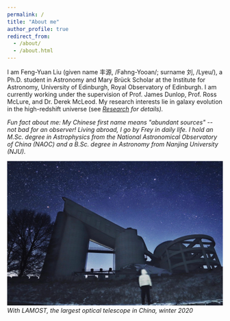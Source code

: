 ```yaml
---
permalink: /
title: "About me"
author_profile: true
redirect_from: 
  - /about/
  - /about.html
---
```


I am Feng-Yuan Liu (given name 丰源, /Fahng-Yooan/; surname 刘, /Lyeu/), a Ph.D. student in Astronomy and Mary Brück Scholar at the Institute for Astronomy, University of Edinburgh, Royal Observatory of Edinburgh. I am currently working under the supervision of Prof. James Dunlop, Prof. Ross McLure, and Dr. Derek McLeod. My research interests lie in galaxy evolution in the high-redshift universe (see <i>[Research](https://freyfyliu.github.io/research/)<i> for details).

Fun fact about me: My Chinese first name means "abundant sources" -- not bad for an observer! Living abroad, I go by Frey in daily life. I hold an M.Sc. degree in Astrophysics from the National Astronomical Observatory of China (NAOC) and a B.Sc. degree in Astronomy from Nanjing University (NJU).

<img src='/images/lamost.jpg'>
<i>With LAMOST, the largest optical telescope in China, winter 2020<i>
